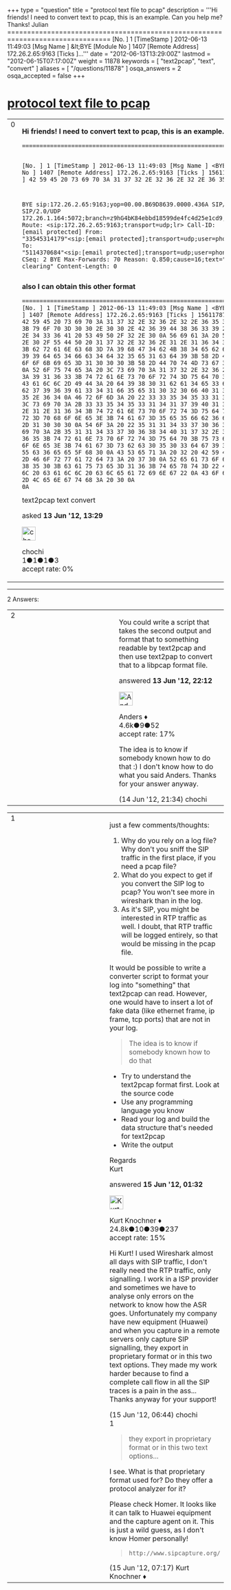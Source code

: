 +++
type = "question"
title = "protocol text file to pcap"
description = '''Hi friends! I need to convert text to pcap, this is an example. Can you help me? Thanks! Julian ================================================================================  [No. ] 1 [TimeStamp ] 2012-06-13 11:49:03 [Msg Name ] &amp;lt;BYE [Module No ] 1407 [Remote Address] 172.26.2.65:9163 [Ticks ]...'''
date = "2012-06-13T13:29:00Z"
lastmod = "2012-06-15T07:17:00Z"
weight = 11878
keywords = [ "text2pcap", "text", "convert" ]
aliases = [ "/questions/11878" ]
osqa_answers = 2
osqa_accepted = false
+++

<div class="headNormal">

# [protocol text file to pcap](/questions/11878/protocol-text-file-to-pcap)

</div>

<div id="main-body">

<div id="askform">

<table id="question-table" style="width:100%;"><colgroup><col style="width: 50%" /><col style="width: 50%" /></colgroup><tbody><tr class="odd"><td style="width: 30px; vertical-align: top"><div class="vote-buttons"><span id="post-11878-upvote" class="ajax-command post-vote up" rel="nofollow" title="I like this post (click again to cancel)"> </span><div id="post-11878-score" class="post-score" title="current number of votes">0</div><span id="post-11878-downvote" class="ajax-command post-vote down" rel="nofollow" title="I dont like this post (click again to cancel)"> </span> <span id="favorite-mark" class="ajax-command favorite-mark" rel="nofollow" title="mark/unmark this question as favorite (click again to cancel)"> </span><div id="favorite-count" class="favorite-count"></div></div></td><td><div id="item-right"><div class="question-body"><p><strong>Hi friends! I need to convert text to pcap, this is an example. Can you help me? Thanks! Julian</strong></p><pre><code>================================================================================

[No.           ] 1
[TimeStamp     ] 2012-06-13 11:49:03
[Msg Name      ] &lt;BYE
[Module No     ] 1407
[Remote Address] 172.26.2.65:9163
[Ticks         ] 1561178745
[Hex Msg       ] 42 59 45 20 73 69 70 3A 31 37 32 2E 32 36 2E 32 2E 36 35 3A ...

BYE sip:172.26.2.65:9163;yop=00.00.B69D8639.0000.436A SIP/2.0
Via: SIP/2.0/UDP 172.26.1.164:5072;branch=z9hG4bK84ebbd18599de4fc4d25e1cd9;X-DispCookie=1000;X-DptMsg=1407
Route: &lt;sip:172.26.2.65:9163;transport=udp;lr&gt;
Call-ID: [email protected]
From: &quot;33545314179&quot;&lt;sip:[email protected];transport=udp;user=phone&gt;;tag=5e5fb6dc-CC-1000
To: &quot;5114370684&quot;&lt;sip:[email protected];transport=udp;user=phone&gt;;tag=sbc0503dg986A83Uc6ee_h0
CSeq: 2 BYE
Max-Forwards: 70
Reason: Q.850;cause=16;text=&quot;Normal call clearing&quot;
Content-Length: 0</code></pre><p><strong>also I can obtain this other format</strong></p><pre><code>==========================================================================================
[No.           ] 1
[TimeStamp     ] 2012-06-13 11:49:03
[Msg Name      ] &lt;BYE
[Module No     ] 1407
[Remote Address] 172.26.2.65:9163
[Ticks         ] 1561178745
[Hex Msg       ] 42 59 45 20 73 69 70 3A 31 37 32 2E 32 36 2E 32 2E 36 35 3A 39 31 36 33 3B 79 6F 70 3D 30 30 2E 30 30 2E 42 36 39 44 38 36 33 39 2E 30 30 30 30 2E 34 33 36 41 20 53 49 50 2F 32 2E 30 0A 56 69 61 3A 20 53 49 50 2F 32 2E 30 2F 55 44 50 20 31 37 32 2E 32 36 2E 31 2E 31 36 34 3A 35 30 37 32 3B 62 72 61 6E 63 68 3D 7A 39 68 47 34 62 4B 38 34 65 62 62 64 31 38 35 39 39 64 65 34 66 63 34 64 32 35 65 31 63 64 39 3B 58 2D 44 69 73 70 43 6F 6F 6B 69 65 3D 31 30 30 30 3B 58 2D 44 70 74 4D 73 67 3D 31 34 30 37 0A 52 6F 75 74 65 3A 20 3C 73 69 70 3A 31 37 32 2E 32 36 2E 32 2E 36 35 3A 39 31 36 33 3B 74 72 61 6E 73 70 6F 72 74 3D 75 64 70 3B 6C 72 3E 0A 43 61 6C 6C 2D 49 44 3A 20 64 39 38 30 31 62 61 34 65 33 62 37 35 63 31 62 37 39 36 39 61 33 34 31 66 35 65 31 30 32 30 66 40 31 30 2E 31 38 2E 35 2E 36 34 0A 46 72 6F 6D 3A 20 22 33 33 35 34 35 33 31 34 31 37 39 22 3C 73 69 70 3A 2B 33 33 35 34 35 33 31 34 31 37 39 40 31 37 32 2E 32 36 2E 31 2E 31 36 34 3B 74 72 61 6E 73 70 6F 72 74 3D 75 64 70 3B 75 73 65 72 3D 70 68 6F 6E 65 3E 3B 74 61 67 3D 35 65 35 66 62 36 64 63 2D 43 43 2D 31 30 30 30 0A 54 6F 3A 20 22 35 31 31 34 33 37 30 36 38 34 22 3C 73 69 70 3A 2B 35 31 31 34 33 37 30 36 38 34 40 31 37 32 2E 32 36 2E 32 2E 36 35 3B 74 72 61 6E 73 70 6F 72 74 3D 75 64 70 3B 75 73 65 72 3D 70 68 6F 6E 65 3E 3B 74 61 67 3D 73 62 63 30 35 30 33 64 67 39 38 36 41 38 33 55 63 36 65 65 5F 68 30 0A 43 53 65 71 3A 20 32 20 42 59 45 0A 4D 61 78 2D 46 6F 72 77 61 72 64 73 3A 20 37 30 0A 52 65 61 73 6F 6E 3A 20 51 2E 38 35 30 3B 63 61 75 73 65 3D 31 36 3B 74 65 78 74 3D 22 4E 6F 72 6D 61 6C 20 63 61 6C 6C 20 63 6C 65 61 72 69 6E 67 22 0A 43 6F 6E 74 65 6E 74 2D 4C 65 6E 67 74 68 3A 20 30 0A 0A</code></pre></div><div id="question-tags" class="tags-container tags"><span class="post-tag tag-link-text2pcap" rel="tag" title="see questions tagged &#39;text2pcap&#39;">text2pcap</span> <span class="post-tag tag-link-text" rel="tag" title="see questions tagged &#39;text&#39;">text</span> <span class="post-tag tag-link-convert" rel="tag" title="see questions tagged &#39;convert&#39;">convert</span></div><div id="question-controls" class="post-controls"></div><div class="post-update-info-container"><div class="post-update-info post-update-info-user"><p>asked <strong>13 Jun '12, 13:29</strong></p><img src="https://secure.gravatar.com/avatar/25c996f9c81d5bdf32a92365b210870e?s=32&amp;d=identicon&amp;r=g" class="gravatar" width="32" height="32" alt="chochi&#39;s gravatar image" /><p><span>chochi</span><br />
<span class="score" title="1 reputation points">1</span><span title="1 badges"><span class="badge1">●</span><span class="badgecount">1</span></span><span title="1 badges"><span class="silver">●</span><span class="badgecount">1</span></span><span title="3 badges"><span class="bronze">●</span><span class="badgecount">3</span></span><br />
<span class="accept_rate" title="Rate of the user&#39;s accepted answers">accept rate:</span> <span title="chochi has no accepted answers">0%</span></p></div></div><div id="comments-container-11878" class="comments-container"></div><div id="comment-tools-11878" class="comment-tools"></div><div class="clear"></div><div id="comment-11878-form-container" class="comment-form-container"></div><div class="clear"></div></div></td></tr></tbody></table>

------------------------------------------------------------------------

<div class="tabBar">

<span id="sort-top"></span>

<div class="headQuestions">

2 Answers:

</div>

</div>

<span id="11887"></span>

<div id="answer-container-11887" class="answer">

<table style="width:100%;"><colgroup><col style="width: 50%" /><col style="width: 50%" /></colgroup><tbody><tr class="odd"><td style="width: 30px; vertical-align: top"><div class="vote-buttons"><span id="post-11887-upvote" class="ajax-command post-vote up" rel="nofollow" title="I like this post (click again to cancel)"> </span><div id="post-11887-score" class="post-score" title="current number of votes">2</div><span id="post-11887-downvote" class="ajax-command post-vote down" rel="nofollow" title="I dont like this post (click again to cancel)"> </span></div></td><td><div class="item-right"><div class="answer-body"><p>You could write a script that takes the second output and format that to something readable by text2pcap and then use text2pap to convert that to a libpcap format file.</p></div><div class="answer-controls post-controls"></div><div class="post-update-info-container"><div class="post-update-info post-update-info-user"><p>answered <strong>13 Jun '12, 22:12</strong></p><img src="https://secure.gravatar.com/avatar/2d3d425a7a829209431fb38d326b53af?s=32&amp;d=identicon&amp;r=g" class="gravatar" width="32" height="32" alt="Anders&#39;s gravatar image" /><p><span>Anders ♦</span><br />
<span class="score" title="4578 reputation points"><span>4.6k</span></span><span title="9 badges"><span class="silver">●</span><span class="badgecount">9</span></span><span title="52 badges"><span class="bronze">●</span><span class="badgecount">52</span></span><br />
<span class="accept_rate" title="Rate of the user&#39;s accepted answers">accept rate:</span> <span title="Anders has 56 accepted answers">17%</span></p></div></div><div id="comments-container-11887" class="comments-container"><span id="11915"></span><div id="comment-11915" class="comment"><div id="post-11915-score" class="comment-score"></div><div class="comment-text"><p>The idea is to know if somebody known how to do that :) I don't know how to do what you said Anders. Thanks for your answer anyway.</p></div><div id="comment-11915-info" class="comment-info"><span class="comment-age">(14 Jun '12, 21:34)</span> <span class="comment-user userinfo">chochi</span></div></div></div><div id="comment-tools-11887" class="comment-tools"></div><div class="clear"></div><div id="comment-11887-form-container" class="comment-form-container"></div><div class="clear"></div></div></td></tr></tbody></table>

</div>

<span id="11921"></span>

<div id="answer-container-11921" class="answer">

<table style="width:100%;"><colgroup><col style="width: 50%" /><col style="width: 50%" /></colgroup><tbody><tr class="odd"><td style="width: 30px; vertical-align: top"><div class="vote-buttons"><span id="post-11921-upvote" class="ajax-command post-vote up" rel="nofollow" title="I like this post (click again to cancel)"> </span><div id="post-11921-score" class="post-score" title="current number of votes">1</div><span id="post-11921-downvote" class="ajax-command post-vote down" rel="nofollow" title="I dont like this post (click again to cancel)"> </span></div></td><td><div class="item-right"><div class="answer-body"><p>just a few comments/thoughts:</p><ol><li>Why do you rely on a log file? Why don't you sniff the SIP traffic in the first place, if you need a pcap file?</li><li>What do you expect to get if you convert the SIP log to pcap? You won't see more in wireshark than in the log.</li><li>As it's SIP, you might be interested in RTP traffic as well. I doubt, that RTP traffic will be logged entirely, so that would be missing in the pcap file.</li></ol><p>It would be possible to write a converter script to format your log into "something" that text2pcap can read. However, one would have to insert a lot of fake data (like ethernet frame, ip frame, tcp ports) that are not in your log.</p><blockquote><p>The idea is to know if somebody known how to do that</p></blockquote><ul><li>Try to understand the text2pcap format first. Look at the source code</li><li>Use any programming language you know</li><li>Read your log and build the data structure that's needed for text2pcap</li><li>Write the output</li></ul><p>Regards<br />
Kurt</p></div><div class="answer-controls post-controls"></div><div class="post-update-info-container"><div class="post-update-info post-update-info-user"><p>answered <strong>15 Jun '12, 01:32</strong></p><img src="https://secure.gravatar.com/avatar/23b7bf5b13bc2c98b2e8aa9869ca5d75?s=32&amp;d=identicon&amp;r=g" class="gravatar" width="32" height="32" alt="Kurt%20Knochner&#39;s gravatar image" /><p><span>Kurt Knochner ♦</span><br />
<span class="score" title="24767 reputation points"><span>24.8k</span></span><span title="10 badges"><span class="badge1">●</span><span class="badgecount">10</span></span><span title="39 badges"><span class="silver">●</span><span class="badgecount">39</span></span><span title="237 badges"><span class="bronze">●</span><span class="badgecount">237</span></span><br />
<span class="accept_rate" title="Rate of the user&#39;s accepted answers">accept rate:</span> <span title="Kurt Knochner has 344 accepted answers">15%</span> </br></p></div></div><div id="comments-container-11921" class="comments-container"><span id="11934"></span><div id="comment-11934" class="comment"><div id="post-11934-score" class="comment-score"></div><div class="comment-text"><p>Hi Kurt! I used Wireshark almost all days with SIP traffic, I don't really need the RTP traffic, only signalling. I work in a ISP provider and sometimes we have to analyse only errors on the network to know how the ASR goes. Unfortunately my company have new equipment (Huawei) and when you capture in a remote servers only capture SIP signalling, they export in proprietary format or in this two text options. They made my work harder because to find a complete call flow in all the SIP traces is a pain in the ass... Thanks anyway for your support!</p></div><div id="comment-11934-info" class="comment-info"><span class="comment-age">(15 Jun '12, 06:44)</span> <span class="comment-user userinfo">chochi</span></div></div><span id="11940"></span><div id="comment-11940" class="comment"><div id="post-11940-score" class="comment-score">1</div><div class="comment-text"><blockquote><p>they export in proprietary format or in this two text options...</p></blockquote><p>I see. What is that proprietary format used for? Do they offer a protocol analyzer for it?</p><p>Please check Homer. It looks like it can talk to Huawei equipment and the capture agent on it. This is just a wild guess, as I don't know Homer personally!</p><blockquote><p><code>http://www.sipcapture.org/</code></p></blockquote></div><div id="comment-11940-info" class="comment-info"><span class="comment-age">(15 Jun '12, 07:17)</span> <span class="comment-user userinfo">Kurt Knochner ♦</span></div></div></div><div id="comment-tools-11921" class="comment-tools"></div><div class="clear"></div><div id="comment-11921-form-container" class="comment-form-container"></div><div class="clear"></div></div></td></tr></tbody></table>

</div>

<div class="paginator-container-left">

</div>

</div>

</div>

